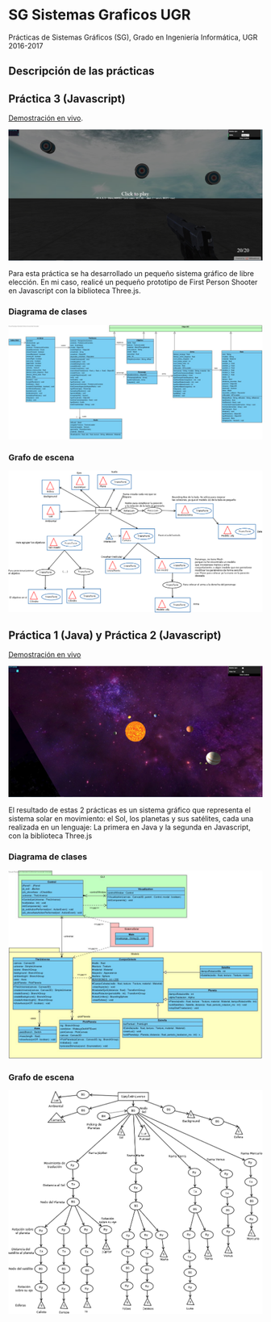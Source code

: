 # SG Sistemas Graficos UGR

Prácticas de Sistemas Gráficos (SG), Grado en Ingeniería Informática, UGR 2016-2017

## Descripción de las prácticas

## Práctica 3 (Javascript)

[Demostración en vivo](https://byob1r.000webhostapp.com/SG/P3).

![alt text](https://github.com/danidiaz1/SG-Sistemas-Graficos-UGR/blob/master/P3/imgs/muestra.png "Práctica 3")

Para esta práctica se ha desarrollado un pequeño sistema gráfico de libre elección. En mi caso, realicé un pequeño prototipo de First Person Shooter en Javascript con la biblioteca Three.js.

### Diagrama de clases

![alt text](https://github.com/danidiaz1/SG-Sistemas-Graficos-UGR/blob/master/P3/doc/Diagrama_clases_extendido.jpg "Diagrama de clases")

### Grafo de escena

![alt text](https://github.com/danidiaz1/SG-Sistemas-Graficos-UGR/blob/master/P3/doc/Grafo_de_escena.png "Grafo de escena")

## Práctica 1 (Java) y Práctica 2 (Javascript)

[Demostración en vivo](https://byob1r.000webhostapp.com/SG/P2)

![alt text](https://github.com/danidiaz1/SG-Sistemas-Graficos-UGR/blob/master/P2/imgs/muestra.png "Práctica 1 y 2")

El resultado de estas 2 prácticas es un sistema gráfico que representa el sistema solar en movimiento: el Sol, los planetas y sus satélites, cada una realizada en un lenguaje: La primera en Java y la segunda en Javascript, con la biblioteca Three.js

### Diagrama de clases

![alt text](https://github.com/danidiaz1/SG-Sistemas-Graficos-UGR/blob/master/P1/doc/class-diagram.jpg "Diagrama de clases")

### Grafo de escena

![alt text](https://github.com/danidiaz1/SG-Sistemas-Graficos-UGR/blob/master/P1/doc/grafo_escena.png "Grafo de escena")
